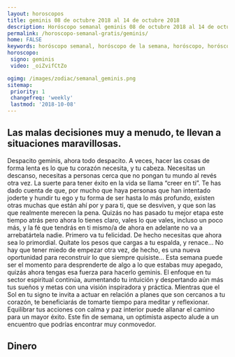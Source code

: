 ```yaml
---
layout: horoscopos
title: geminis 08 de octubre 2018 al 14 de octubre 2018 
description: Horóscopo semanal geminis 08 de octubre 2018 al 14 de octubre 2018. Las malas decisiones muy a menudo, te llevan a situaciones maravillosas.
permalink: /horoscopo-semanal-gratis/geminis/
home: FALSE
keywords: horóscopo semanal, horóscopo de la semana, horóscopo, horóscopo gratis,horóscopos, horóscopo esperanza gracia, horoscopos geminis la semana, horóscopos gratis, Tarot, Astrologia, Zodíaco, geminis, horoscopo gratis, semanal
horoscopo:
 signo: geminis
 video: _oiZvifCtZo

ogimg: /images/zodiac/semanal_geminis.png
sitemap:
 priority: 1
 changefreq: 'weekly'
 lastmod: '2018-10-08'
---
```




## Las malas decisiones muy a menudo, te llevan a situaciones maravillosas.

Despacito geminis, ahora todo despacito. A veces, hacer las cosas de forma lenta es lo que tu corazón necesita, y tu cabeza. Necesitas un descanso, necesitas a personas cerca que no pongan tu mundo al revés otra vez. La suerte para tener éxito en la vida se llama “creer en ti”. Te has dado cuenta de que, por mucho que haya personas que han intentado joderte y hundir tu ego y tu forma de ser hasta lo más profundo, existen otras muchas que están ahí por y para ti, que se desviven, y que son las que realmente merecen la pena. Quizás no has pasado tu mejor etapa este tiempo atrás pero ahora lo tienes claro, vales lo que vales, incluso un poco más, y la fé que tendrás en ti mismo/a de ahora en adelante no va a arrebatártela nadie. Primero va tu felicidad. De hecho necesitas que ahora sea lo primordial. Quítate los pesos que cargas a tu espalda, y renace… No hay que tener miedo de empezar otra vez, de hecho, es una nueva oportunidad para reconstruir lo que siempre quisiste… Esta semana puede ser el momento para desprenderte de algo a lo que estabas muy apegado, quizás ahora tengas esa fuerza para hacerlo geminis.
El enfoque en tu sector espiritual continúa, aumentando tu intuición y despertando aún más tus sueños y metas con una visión inspiradora y práctica. Mientras que el Sol en tu signo te invita a actuar en relación a planes que son cercanos a tu corazón, te beneficiarás de tomarte tiempo para meditar y reflexionar. Equilibrar tus acciones con calma y paz interior puede allanar el camino para un mayor éxito. Este fin de semana, un optimista aspecto alude a un encuentro que podrías encontrar muy conmovedor.

## Dinero

